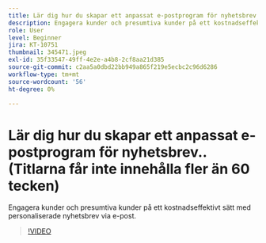 ```yaml
---
title: Lär dig hur du skapar ett anpassat e-postprogram för nyhetsbrev.. (Titlarna får inte innehålla fler än 60 tecken)
description: Engagera kunder och presumtiva kunder på ett kostnadseffektivt sätt med personaliserade nyhetsbrev via e-post.
role: User
level: Beginner
jira: KT-10751
thumbnail: 345471.jpeg
exl-id: 35f33547-49ff-4e2e-a4b8-2cf8aa21d385
source-git-commit: c2aa5a0dbd22bb949a865f219e5ecbc2c96d6286
workflow-type: tm+mt
source-wordcount: '56'
ht-degree: 0%

---
```


# Lär dig hur du skapar ett anpassat e-postprogram för nyhetsbrev.. (Titlarna får inte innehålla fler än 60 tecken)

Engagera kunder och presumtiva kunder på ett kostnadseffektivt sätt med personaliserade nyhetsbrev via e-post.

>[!VIDEO](https://video.tv.adobe.com/v/345471/?quality=12&learn=on)
